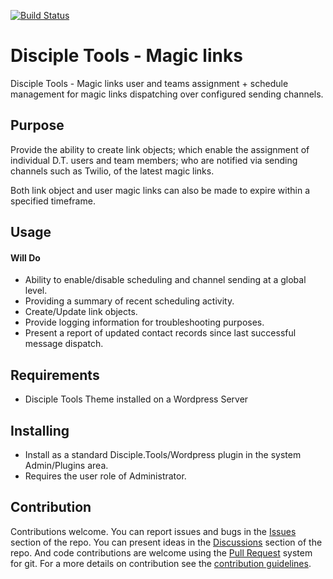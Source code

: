 [![Build Status](https://travis-ci.com/DiscipleTools/disciple-tools-magic-links.svg?branch=master)](https://travis-ci.com/DiscipleTools/disciple-tools-magic-links)

# Disciple Tools - Magic links

Disciple Tools - Magic links user and teams assignment + schedule management for magic links dispatching over configured sending channels.

## Purpose

Provide the ability to create link objects; which enable the assignment of individual D.T. users and team members; who are notified via sending channels such as Twilio, of the latest magic links.

Both link object and user magic links can also be made to expire within a specified timeframe.

## Usage

#### Will Do

- Ability to enable/disable scheduling and channel sending at a global level.
- Providing a summary of recent scheduling activity.
- Create/Update link objects.
- Provide logging information for troubleshooting purposes.
- Present a report of updated contact records since last successful message dispatch.


## Requirements

- Disciple Tools Theme installed on a Wordpress Server

## Installing

- Install as a standard Disciple.Tools/Wordpress plugin in the system Admin/Plugins area.
- Requires the user role of Administrator.

## Contribution

Contributions welcome. You can report issues and bugs in the
[Issues](https://github.com/DiscipleTools/disciple-tools-magic-links/issues) section of the repo. You can present ideas
in the [Discussions](https://github.com/DiscipleTools/disciple-tools-magic-links/discussions) section of the repo. And
code contributions are welcome using the [Pull Request](https://github.com/DiscipleTools/disciple-tools-magic-links/pulls)
system for git. For a more details on contribution see the
[contribution guidelines](https://github.com/DiscipleTools/disciple-tools-magic-links/blob/master/CONTRIBUTING.md).
